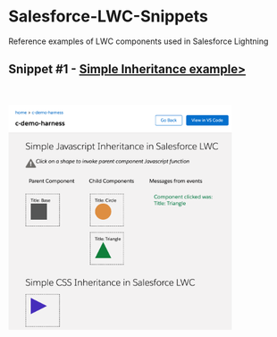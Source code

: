 # Salesforce-LWC-Snippets
Reference examples of LWC components used in Salesforce Lightning


<h2>Snippet #1 - <a href="https://github.com/andrewwhitten/Salesforce-LWC-Snippets/tree/main/Inheritance">Simple Inheritance example></a></h2>

<br><br>
<img src="https://github.com/andrewwhitten/Salesforce-LWC-Snippets/blob/main/Media/LWC-cropped.png" width=400px></img>
